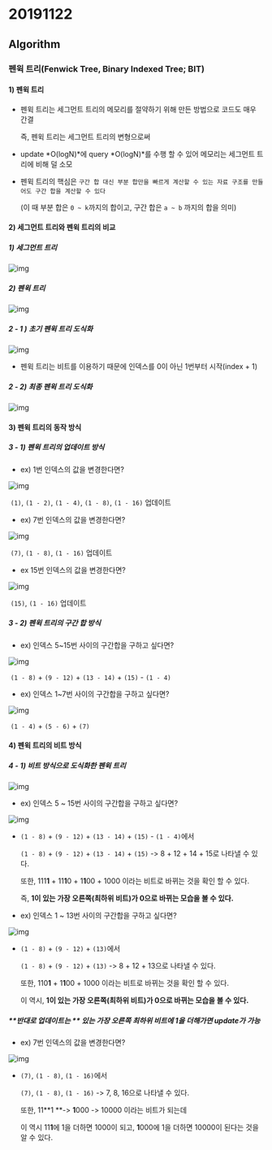 # 20191122

## Algorithm

### 펜윅 트리(Fenwick Tree, Binary Indexed Tree; BIT)



#### 1) 펜윅 트리

* 펜윅 트리는 세그먼트 트리의 메모리를 절약하기 위해 만든 방법으로 코드도 매우 간결

  즉, 펜윅 트리는 세그먼트 트리의 변형으로써

* update *O(logN)*에 query *O(logN)*를 수행 할 수 있어 메모리는 세그먼트 트리에 비해 덜 소모

* 펜윅 트리의 핵심은 `구간 합 대신 부분 합만을 빠르게 계산할 수 있는 자료 구조를 만들어도 구간 합을 계산할 수 있다`

  (이 때 부분 합은 `0 ~ k`까지의 합이고, 구간 합은 `a ~ b` 까지의 합을 의미)



#### 2) 세그먼트 트리와 펜윅 트리의 비교

##### 1) 세그먼트 트리

![img](https://t1.daumcdn.net/cfile/tistory/2506D04D58C91F6005)



##### 2) 펜윅 트리

![img](https://t1.daumcdn.net/cfile/tistory/257FDE4858C9211F04)



##### 2 - 1 ) 초기 펜윅 트리 도식화

![img](https://t1.daumcdn.net/cfile/tistory/223A5E5058C922EE23)



* 펜윅 트리는 비트를 이용하기 때문에 인덱스를 0이 아닌 1번부터 시작(index + 1)



##### 2 - 2) 최종 펜윅 트리 도식화

![img](https://t1.daumcdn.net/cfile/tistory/2333064C58C9236F0E)



#### 3) 펜윅 트리의 동작 방식

##### 3 - 1) 펜윅 트리의 업데이트 방식

* ex) 1번 인덱스의 값을 변경한다면?

![img](https://t1.daumcdn.net/cfile/tistory/2372B04E58C9246738)

​	`(1)`, `(1 - 2)`, `(1 - 4)`, `(1 - 8)`, `(1 - 16)` 업데이트



* ex) 7번 인덱스의 값을 변경한다면?

![img](https://t1.daumcdn.net/cfile/tistory/2373BF4958C924E411)

​	`(7)`, `(1 - 8)`, `(1 - 16)` 업데이트



* ex 15번 인덱스의 값을 변경한다면?

![img](https://t1.daumcdn.net/cfile/tistory/2605124858C9254B17)

​	`(15)`, `(1 - 16)` 업데이트



##### 3 - 2) 펜윅 트리의 구간 합 방식

* ex) 인덱스 5~15번 사이의 구간합을 구하고 싶다면?

![img](https://t1.daumcdn.net/cfile/tistory/257E9F4F58C9266E15)

​	`(1 - 8)` + `(9 - 12)` + `(13 - 14)` + `(15)` - `(1 - 4)`



* ex) 인덱스 1~7번 사이의 구간합을 구하고 싶다면?

![img](https://t1.daumcdn.net/cfile/tistory/273DA74958C926D20A)

​	`(1 - 4)` + `(5 - 6)` + `(7)`



#### 4) 펜윅 트리의 비트 방식

##### 4 - 1) 비트 방식으로 도식화한 펜윅 트리

![img](https://t1.daumcdn.net/cfile/tistory/247AA84D58C9299317)



* ex) 인덱스 5 ~ 15번 사이의 구간합을 구하고 싶다면?

![img](https://t1.daumcdn.net/cfile/tistory/2606F64958C92AFC24)

* `(1 - 8)` + `(9 - 12)` + `(13 - 14)` + `(15)` - `(1 - 4)`에서

  `(1 - 8)` + `(9 - 12)` + `(13 - 14)` + `(15)` -> 8 + 12 + 14 + 15로 나타낼 수 있다.

  또한, 111**1** + 11**1**0 + 1**1**00 + 1000 이라는 비트로 바뀌는 것을 확인 할 수 있다.

  즉, **1이 있는 가장 오른쪽(최하위 비트)가 0으로 바뀌는 모습을 볼 수 있다.**



* ex) 인덱스 1 ~ 13번 사이의 구간합을 구하고 싶다면?

![img](https://t1.daumcdn.net/cfile/tistory/2373AB4D58C92E3125)

* `(1 - 8)` + `(9 - 12)` + `(13)`에서

  `(1 - 8)` + `(9 - 12)` + `(13)` -> 8 + 12 + 13으로 나타낼 수 있다.

  또한, 110**1** + 1**1**00 + 1000 이라는 비트로 바뀌는 것을 확인 할 수 있다.

  이 역시, **1이 있는 가장 오른쪽(최하위 비트)가 0으로 바뀌는 모습을 볼 수 있다.**



##### **반대로 업데이트는 ** 있는 가장 오른쪽 최하위 비트에 1을 더해가면 update가 가능

- ex) 7번 인덱스의 값을 변경한다면?

![img](https://t1.daumcdn.net/cfile/tistory/2373BF4958C924E411)

* `(7)`,  `(1 - 8)`, `(1 - 16)`에서

  `(7)`,  `(1 - 8)`, `(1 - 16)` -> 7, 8, 16으로 나타낼 수 있다.

  또한, 11**1 **-> **1**000 -> 10000 이라는 비트가 되는데

  이 역시 11**1**에  1을 더하면 1000이 되고, **1**000에 1을 더하면 10000이 된다는 것을 알 수 있다.